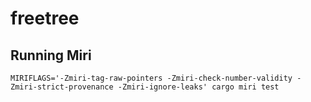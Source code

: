 # freetree

## Running Miri
```
MIRIFLAGS='-Zmiri-tag-raw-pointers -Zmiri-check-number-validity -Zmiri-strict-provenance -Zmiri-ignore-leaks' cargo miri test
```
